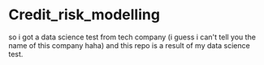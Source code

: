 # Credit_risk_modelling

so i got a data science test from tech company (i guess i can't tell you the name of this company haha) and this repo is a result of my data science test.
